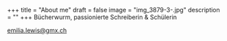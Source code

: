 +++
title = "About me"
draft = false
image = "img_3879-3-.jpg"
description = ""
+++
Bücherwurm, passionierte Schreiberin & Schülerin

emilia.lewis@gmx.ch